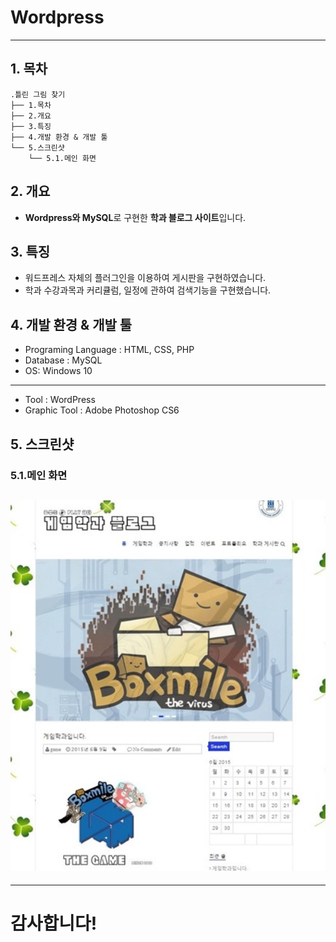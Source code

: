 # Wordpress

-------------
## 1. 목차
```
.틀린 그림 찾기
├── 1.목차
├── 2.개요
├── 3.특징
├── 4.개발 환경 & 개발 툴
└── 5.스크린샷
    └── 5.1.메인 화면
```



## 2. 개요
 - **Wordpress와 MySQL**로 구현한 **학과 블로그 사이트**입니다. 


 
## 3. 특징
- 워드프레스 자체의 플러그인을 이용하여 게시판을 구현하였습니다.
- 학과 수강과목과 커리큘럼, 일정에 관하여 검색기능을 구현했습니다.



## 4. 개발 환경 & 개발 툴
- Programing Language : HTML, CSS, PHP
- Database : MySQL
- OS: Windows 10 
-----------------------------------------------------------------------------
- Tool : WordPress 
- Graphic Tool : Adobe Photoshop CS6


## 5. 스크린샷

### 5.1.메인 화면
 ![메인](./screenshot/blog.png)
 -------------

-----------------------------------------------------------------------------
# 감사합니다!
